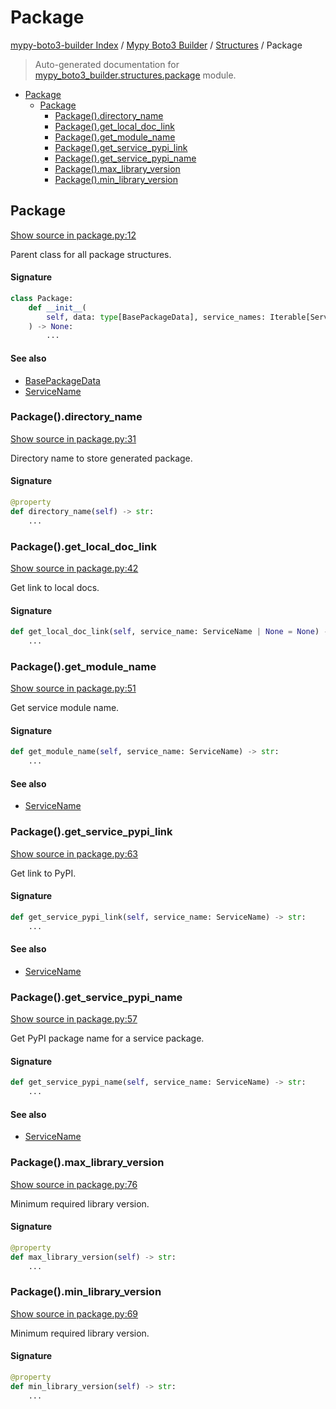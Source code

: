 # Package

[mypy-boto3-builder Index](../../README.md#mypy-boto3-builder-index) /
[Mypy Boto3 Builder](../index.md#mypy-boto3-builder) /
[Structures](./index.md#structures) /
Package

> Auto-generated documentation for [mypy_boto3_builder.structures.package](https://github.com/youtype/mypy_boto3_builder/blob/main/mypy_boto3_builder/structures/package.py) module.

- [Package](#package)
  - [Package](#package-1)
    - [Package().directory_name](#package()directory_name)
    - [Package().get_local_doc_link](#package()get_local_doc_link)
    - [Package().get_module_name](#package()get_module_name)
    - [Package().get_service_pypi_link](#package()get_service_pypi_link)
    - [Package().get_service_pypi_name](#package()get_service_pypi_name)
    - [Package().max_library_version](#package()max_library_version)
    - [Package().min_library_version](#package()min_library_version)

## Package

[Show source in package.py:12](https://github.com/youtype/mypy_boto3_builder/blob/main/mypy_boto3_builder/structures/package.py#L12)

Parent class for all package structures.

#### Signature

```python
class Package:
    def __init__(
        self, data: type[BasePackageData], service_names: Iterable[ServiceName] = tuple()
    ) -> None:
        ...
```

#### See also

- [BasePackageData](../package_data.md#basepackagedata)
- [ServiceName](../service_name.md#servicename)

### Package().directory_name

[Show source in package.py:31](https://github.com/youtype/mypy_boto3_builder/blob/main/mypy_boto3_builder/structures/package.py#L31)

Directory name to store generated package.

#### Signature

```python
@property
def directory_name(self) -> str:
    ...
```

### Package().get_local_doc_link

[Show source in package.py:42](https://github.com/youtype/mypy_boto3_builder/blob/main/mypy_boto3_builder/structures/package.py#L42)

Get link to local docs.

#### Signature

```python
def get_local_doc_link(self, service_name: ServiceName | None = None) -> str:
    ...
```

### Package().get_module_name

[Show source in package.py:51](https://github.com/youtype/mypy_boto3_builder/blob/main/mypy_boto3_builder/structures/package.py#L51)

Get service module name.

#### Signature

```python
def get_module_name(self, service_name: ServiceName) -> str:
    ...
```

#### See also

- [ServiceName](../service_name.md#servicename)

### Package().get_service_pypi_link

[Show source in package.py:63](https://github.com/youtype/mypy_boto3_builder/blob/main/mypy_boto3_builder/structures/package.py#L63)

Get link to PyPI.

#### Signature

```python
def get_service_pypi_link(self, service_name: ServiceName) -> str:
    ...
```

#### See also

- [ServiceName](../service_name.md#servicename)

### Package().get_service_pypi_name

[Show source in package.py:57](https://github.com/youtype/mypy_boto3_builder/blob/main/mypy_boto3_builder/structures/package.py#L57)

Get PyPI package name for a service package.

#### Signature

```python
def get_service_pypi_name(self, service_name: ServiceName) -> str:
    ...
```

#### See also

- [ServiceName](../service_name.md#servicename)

### Package().max_library_version

[Show source in package.py:76](https://github.com/youtype/mypy_boto3_builder/blob/main/mypy_boto3_builder/structures/package.py#L76)

Minimum required library version.

#### Signature

```python
@property
def max_library_version(self) -> str:
    ...
```

### Package().min_library_version

[Show source in package.py:69](https://github.com/youtype/mypy_boto3_builder/blob/main/mypy_boto3_builder/structures/package.py#L69)

Minimum required library version.

#### Signature

```python
@property
def min_library_version(self) -> str:
    ...
```


